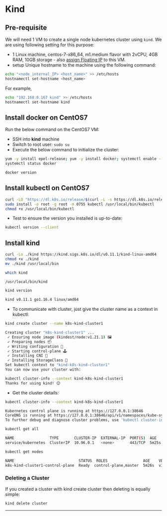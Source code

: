 # Kind

## Pre-requisite

We will need 1 VM to create a single node kubernetes cluster using `kind`.
We are using following setting for this purpose:

- 1 Linux machine, centos-7-x86_64, m1.medium flavor with 2vCPU, 4GB RAM,
10GB storage - also [assign Floating IP](../../create-and-connect-to-the-VM/assign-a-floating-IP.md)
 to this VM.
- setup Unique hostname to the machine using the following command:

```sh
echo "<node_internal_IP> <host_name>" >> /etc/hosts
hostnamectl set-hostname <host_name>
```

For example,

```sh
echo "192.168.0.167 kind" >> /etc/hosts
hostnamectl set-hostname kind
```

## Install docker on CentOS7

Run the below command on the CentOS7 VM:

- SSH into **kind** machine
- Switch to root user: `sudo su`
- Execute the below command to initialize the cluster:

```sh
yum -y install epel-release; yum -y install docker; systemctl enable --now docker;
systemctl status docker
```

```sh
docker version
```

## Install kubectl on CentOS7

```sh
curl -LO "https://dl.k8s.io/release/$(curl -L -s https://dl.k8s.io/release/stable.txt)/bin/linux/amd64/kubectl"
sudo install -o root -g root -m 0755 kubectl /usr/local/bin/kubectl
chmod +x /usr/local/bin/kubectl
```

- Test to ensure the version you installed is up-to-date:

```sh
kubectl version --client
```

## Install kind

```sh
curl -Lo ./kind https://kind.sigs.k8s.io/dl/v0.11.1/kind-linux-amd64
chmod +x ./kind
mv ./kind /usr/local/bin
```

```sh
which kind

/usr/local/bin/kind
```

```sh
kind version

kind v0.11.1 go1.16.4 linux/amd64
```

- To communicate with cluster, just give the cluster name as a context in kubectl:

```sh
kind create cluster --name k8s-kind-cluster1

Creating cluster "k8s-kind-cluster1" ...
 ✓ Ensuring node image (kindest/node:v1.21.1) 🖼
 ✓ Preparing nodes 📦
 ✓ Writing configuration 📜
 ✓ Starting control-plane 🕹️
 ✓ Installing CNI 🔌
 ✓ Installing StorageClass 💾
Set kubectl context to "kind-k8s-kind-cluster1"
You can now use your cluster with:

kubectl cluster-info --context kind-k8s-kind-cluster1
Thanks for using kind! 😊
```

- Get the cluster details:

```sh
kubectl cluster-info --context kind-k8s-kind-cluster1

Kubernetes control plane is running at https://127.0.0.1:38646
CoreDNS is running at https://127.0.0.1:38646/api/v1/namespaces/kube-system/services/kube-dns:dns/proxy
To further debug and diagnose cluster problems, use 'kubectl cluster-info dump'.
```

```sh
kubectl get all

NAME                TYPE       CLUSTER-IP  EXTERNAL-IP  PORT(S)  AGE
service/kubernetes  ClusterIP  10.96.0.1   <none>       443/TCP  5m25s
```

```sh
kubectl get nodes

NAME                             STATUS  ROLES                AGE    VERSION
k8s-kind-cluster1-control-plane  Ready  control-plane,master  5m26s  v1.21.11
```

### Deleting a Cluster

If you created a cluster with kind create cluster then deleting is equally simple:

```sh
kind delete cluster
```

---
